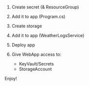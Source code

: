 1. Create secret (& ResourceGroup)

2. Add it to app (Program.cs)

3. Create storage

4. Add it to app (WeatherLogsService)

5. Deploy app

6. Give WebApp access to:
     - KeyVault/Secrets
     - StorageAccount

Enjoy!
